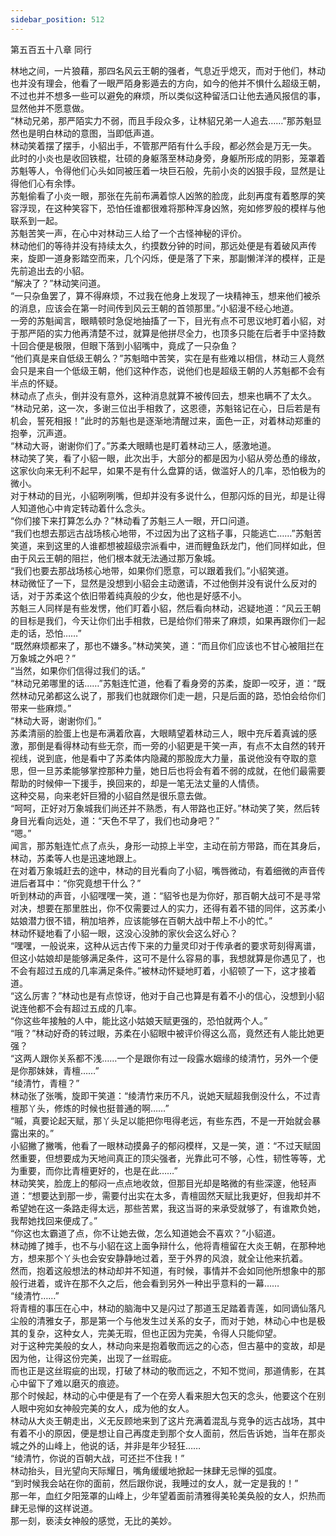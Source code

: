 ```yaml
---
sidebar_position: 512
---
```

 第五百五十八章 同行


林地之间，一片狼藉，那四名风云王朝的强者，气息近乎熄灭，而对于他们，林动也并没有理会，他看了一眼严陌身影遁去的方向，如今的他并不惧什么超级王朝，不过也并不想多一些可以避免的麻烦，所以类似这种留活口让他去通风报信的事，显然他并不愿意做。  
“林动兄弟，那严陌实力不弱，而且手段众多，让林貂兄弟一人追去……”那苏魁显然也是明白林动的意图，当即低声道。  
林动笑着摆了摆手，小貂出手，不管那严陌有什么手段，都必然会是万无一失。  
此时的小炎也是收回铁棍，壮硕的身躯落至林动身旁，身躯所形成的阴影，笼罩着苏魁等人，令得他们心头如同被压着一块巨石般，先前小炎的凶狠手段，显然是让得他们心有余悸。  
苏魁偷看了小炎一眼，那张在先前布满着惊人凶煞的脸庞，此刻再度有着憨厚的笑容浮现，在这种笑容下，恐怕任谁都很难将那种浑身凶煞，宛如修罗般的模样与他联系到一起。  
苏魁苦笑一声，在心中对林动三人给了一个古怪神秘的评价。  
林动他们的等待并没有持续太久，约摸数分钟的时间，那远处便是有着破风声传来，旋即一道身影踏空而来，几个闪烁，便是落了下来，那副懒洋洋的模样，正是先前追出去的小貂。  
“解决了？”林动笑问道。  
“一只杂鱼罢了，算不得麻烦，不过我在他身上发现了一块精神玉，想来他们被杀的消息，应该会在第一时间传到风云王朝的首领那里。”小貂漫不经心地道。  
一旁的苏魁闻言，眼睛顿时急促地抽搐了一下，目光有点不可思议地盯着小貂，对于那严陌的实力他再清楚不过，就算是他拼尽全力，也顶多只能在后者手中坚持数十回合便是极限，但眼下落到小貂嘴中，竟成了一只杂鱼？  
“他们真是来自低级王朝么？”苏魁暗中苦笑，实在是有些难以相信，林动三人竟然会只是来自一个低级王朝，他们这种作态，说他们也是超级王朝的人苏魁都不会有半点的怀疑。  
林动点了点头，倒并没有意外，这种消息就算不被传回去，想来也瞒不了太久。  
“林动兄弟，这一次，多谢三位出手相救了，这恩德，苏魁铭记在心，日后若是有机会，誓死相报！”此时的苏魁也是逐渐地清醒过来，面色一正，对着林动郑重的抱拳，沉声道。  
“林动大哥，谢谢你们了。”苏柔大眼睛也是盯着林动三人，感激地道。  
林动笑了笑，看了小貂一眼，此次出手，大部分的都是因为小貂从旁怂恿的缘故，这家伙向来无利不起早，如果不是有什么盘算的话，做滥好人的几率，恐怕极为的微小。  
对于林动的目光，小貂咧咧嘴，但却并没有多说什么，但那闪烁的目光，却是让得人知道他心中肯定转动着什么念头。  
“你们接下来打算怎么办？”林动看了苏魁三人一眼，开口问道。  
“我们也想去那远古战场核心地带，不过因为出了这档子事，只能逃亡……”苏魁苦笑道，来到这里的人谁都想被超级宗派看中，进而鲤鱼跃龙门，他们同样如此，但由于风云王朝的阻拦，他们根本就无法通过那万象城。  
“我们也要去那战场核心地带，如果你们愿意，可以跟着我们。”小貂笑道。  
林动微怔了一下，显然是没想到小貂会主动邀请，不过他倒并没有说什么反对的话，对于苏柔这个依旧带着纯真般的少女，他也是好感不小。  
苏魁三人同样是有些发愣，他们盯着小貂，然后看向林动，迟疑地道：“风云王朝的目标是我们，今天让你们出手相救，已是给你们带来了麻烦，如果再跟你们一起走的话，恐怕……”  
“既然麻烦都来了，那也不嫌多。”林动笑笑，道：“而且你们应该也不甘心被阻拦在万象城之外吧？”  
“当然，如果你们信得过我们的话。”  
“林动兄弟哪里的话……”苏魁连忙道，他看了看身旁的苏柔，旋即一咬牙，道：“既然林动兄弟都这么说了，那我们也就跟你们走一趟，只是后面的路，恐怕会给你们带来一些麻烦。”  
“林动大哥，谢谢你们。”  
苏柔清丽的脸蛋上也是布满着欣喜，大眼睛望着林动三人，眼中充斥着真诚的感激，那倒是看得林动有些无奈，而一旁的小貂更是干笑一声，有点不太自然的转开视线，说到底，他是看中了苏柔体内隐藏的那股庞大力量，虽说他没有夺取的意思，但一旦苏柔能够掌控那种力量，她日后也将会有着不弱的成就，在他们最需要帮助的时候伸一下援手，换回来的，却是一笔无法丈量的人情债。  
这种交易，向来老奸巨猾的小貂自然是很乐意去做。  
“呵呵，正好对万象城我们尚还并不熟悉，有人带路也正好。”林动笑了笑，然后转身目光看向远处，道：“天色不早了，我们也动身吧？”  
“嗯。”  
闻言，那苏魁连忙点了点头，身形一动掠上半空，主动在前方带路，而在其身后，林动，苏柔等人也是迅速地跟上。  
在对着万象城赶去的途中，林动的目光看向了小貂，嘴唇微动，有着细微的声音传进后者耳中：“你究竟想干什么？”  
听到林动的声音，小貂嘿嘿一笑，道：“貂爷也是为你好，那百朝大战可不是寻常对决，想要在那里胜出，你不仅需要过人的实力，还得有着不错的同伴，这苏柔小姑娘潜力很不错，稍加培养，应该能够在百朝大战中帮上不小的忙。”  
林动怀疑地看了小貂一眼，这没心没肺的家伙会这么好心？  
“嘿嘿，一般说来，这种从远古传下来的力量灵印对于传承者的要求苛刻得离谱，但这小姑娘却是能够满足条件，这可不是什么容易的事，我想就算是你遇见了，也不会有超过五成的几率满足条件。”被林动怀疑地盯着，小貂顿了一下，这才接着道。  
“这么厉害？”林动也是有点惊讶，他对于自己也算是有着不小的信心，没想到小貂说连他都不会有超过五成的几率。  
“你这些年接触的人中，能比这小姑娘天赋更强的，恐怕就两个人。”  
“哦？”林动好奇的转过眼，苏柔在小貂眼中被评价得这么高，竟然还有人能比她更强？  
“这两人跟你关系都不浅……一个是跟你有过一段露水姻缘的绫清竹，另外一个便是你那妹妹，青檀……”  
“绫清竹，青檀？”  
林动张了张嘴，旋即干笑道：“绫清竹来历不凡，说她天赋超我倒没什么，不过青檀那丫头，修炼的时候也挺普通的啊……”  
“嘁，真要论起天赋，那丫头足以能把你甩得老远，有些东西，不是一开始就会暴露出来的。”  
小貂撇了撇嘴，他看了一眼林动摸鼻子的郁闷模样，又是一笑，道：“不过天赋固然重要，但想要成为天地间真正的顶尖强者，光靠此可不够，心性，韧性等等，尤为重要，而你比青檀更好的，也是在此……”  
林动笑笑，脸庞上的郁闷一点点地收敛，但那目光却是略微的有些深邃，他轻声道：“想要达到那一步，需要付出实在太多，青檀固然天赋比我更好，但我却并不希望她在这一条路走得太远，那些苦累，我这当哥的来承受就够了，有谁欺负她，我帮她找回来便成了。”  
“你这也太霸道了点，你不让她去做，怎么知道她会不喜欢？”小貂道。  
林动摊了摊手，也不与小貂在这上面争辩什么，他将青檀留在大炎王朝，在那种地方，想来那个丫头也会安安静静地过着，至于外界的风浪，就全让他来抗着。  
然而，抱着这般想法的林动却并不知道，有时候，事情并不会如同他所想象中的那般行进着，或许在那不久之后，他会看到另外一种出乎意料的一幕……  
“绫清竹……”  
将青檀的事压在心中，林动的脑海中又是闪过了那道玉足踏着青莲，如同谪仙落凡尘般的清雅女子，那是第一个与他发生过关系的女子，而对于她，林动心中也是极其的复杂，这种女人，完美无瑕，但也正因为完美，令得人只能仰望。  
对于这种完美般的女人，林动向来是抱着敬而远之的心态，但古墓中的变故，却是因为他，让得这份完美，出现了一丝瑕疵。  
而也正是这丝瑕疵的出现，打破了林动的敬而远之，不知不觉间，那道倩影，在其心中留下了难以磨灭的痕迹。  
那个时候起，林动的心中便是有了一个在旁人看来胆大包天的念头，他要这个在别人眼中宛如女神般完美的女人，成为他的女人。  
林动从大炎王朝走出，义无反顾地来到了这片充满着混乱与竞争的远古战场，其中有着不小的原因，便是想让自己再度走到那个女人面前，然后告诉她，当年在那炎城之外的山峰上，他说的话，并非是年少轻狂……  
“绫清竹，你说的百朝大战，可还拦不住我！”  
林动抬头，目光望向天际耀日，嘴角缓缓地掀起一抹肆无忌惮的弧度。  
“到时候我会站在你的面前，然后跟你说，我睡过的女人，就一定是我的！”  
那一年，血红夕阳笼罩的山峰上，少年望着面前清雅得美轮美奂般的女人，炽热而肆无忌惮的这样说道。  
那一刻，亵渎女神般的感觉，无比的美妙。  
  
  
